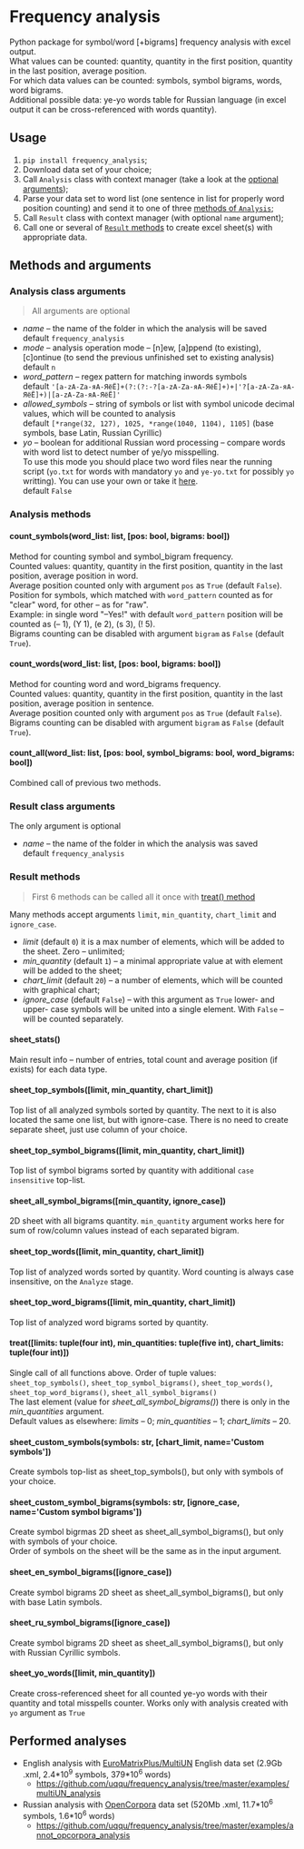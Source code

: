 ﻿# Frequency analysis

Python package for symbol/word [+bigrams] frequency analysis with excel output.
<br>What values can be counted: quantity, quantity in the first position, quantity in the last position, average position.
<br>For which data values can be counted: symbols, symbol bigrams, words, word bigrams.
<br>Additional possible data: ye-yo words table for Russian language (in excel output it can be cross-referenced with words quantity).

## Usage

1. <code>pip install frequency_analysis</code>;
2. Download data set of your choice;
3. Call <code>Analysis</code> class with context manager (take a look at the [optional arguments](#analysis-class-arguments));
4. Parse your data set to word list (one sentence in list for properly word position counting) and send it to one of three [methods of <code>Analysis</code>](#analysis-methods);
5. Call <code>Result</code> class with context manager (with optional <code>name</code> argument);
6. Call one or several of [<code>Result</code> methods](#result-methods) to create excel sheet(s) with appropriate data.

## Methods and arguments

### Analysis class arguments

> All arguments are optional

* *name* – the name of the folder in which the analysis will be saved
<br>default <code>frequency_analysis</code>
* *mode* – analysis operation mode – [n]ew, [a]ppend (to existing), [c]ontinue (to send the previous unfinished set to existing analysis)
<br>default <code>n</code>
* *word_pattern* – regex pattern for matching inwords symbols
<br>default <code>'[a-zA-Zа-яА-ЯёЁ]+(?:(?:-?[a-zA-Zа-яА-ЯёЁ]+)+|\'?[a-zA-Zа-яА-ЯёЁ]+)|[a-zA-Zа-яА-ЯёЁ]'</code>
* *allowed_symbols* – string of symbols or list with symbol unicode decimal values, which will be counted to analysis 
<br>default <code>[\*range(32, 127), 1025, \*range(1040, 1104), 1105]</code> (base symbols, base Latin, Russian Cyrillic)
* *yo* – boolean for additional Russian word processing – compare words with word list to detect number of ye/yo misspelling.
<br>To use this mode you should place two word files near the running script (<code>yo.txt</code> for words with mandatory <code>yo</code> and <code>ye-yo.txt</code> for possibly <code>yo</code> writting). You can use your own or take it [here](https://github.com/uqqu/yo_dict).
<br>default <code>False</code>

### Analysis methods

#### count_symbols(word_list: list, [pos: bool, bigrams: bool])
Method for counting symbol and symbol_bigram frequency.
<br>Counted values: quantity, quantity in the first position, quantity in the last position, average position in word.
<br>Average position counted only with argument <code>pos</code> as <code>True</code> (default <code>False</code>). 
<br>Position for symbols, which matched with <code>word_pattern</code> counted as for "clear" word, for other – as for "raw".
<br>Example: in single word "–Yes!" with default <code>word_pattern</code> position will be counted as (– 1), (Y 1), (e 2), (s 3), (! 5).
<br>Bigrams counting can be disabled with argument <code>bigram</code> as <code>False</code> (default <code>True</code>).

#### count_words(word_list: list, [pos: bool, bigrams: bool])
Method for counting word and word_bigrams frequency. 
<br>Counted values: quantity, quantity in the first position, quantity in the last position, average position in sentence.
<br>Average position counted only with argument <code>pos</code> as <code>True</code> (default <code>False</code>). 
<br>Bigrams counting can be disabled with argument <code>bigram</code> as <code>False</code> (default <code>True</code>).

#### count_all(word_list: list, [pos: bool, symbol_bigrams: bool, word_bigrams: bool])
Combined call of previous two methods.

### Result class arguments

The only argument is optional
* *name* – the name of the folder in which the analysis was saved
<br>default <code>frequency_analysis</code>

### Result methods

> First 6 methods can be called all it once with <a href="#treatlimits-tuplefour-int-min_quantities-tuplefive-int-chart_limits-tuplefour-int">treat() method</a>

Many methods accept arguments <code>limit</code>, <code>min_quantity</code>, <code>chart_limit</code> and <code>ignore_case</code>.
* *limit* (default <code>0</code>) it is a max number of elements, which will be added to the sheet. Zero – unlimited;
* *min_quantity* (default <code>1</code>) – a minimal appropriate value at with element will be added to the sheet;
* *chart_limit* (default <code>20</code>) – a number of elements, which will be counted with graphical chart;
* *ignore_case* (default <code>False</code>) – with this argument as <code>True</code> lower- and upper- case symbols will be united into a single element. With <code>False</code> – will be counted separately.

#### sheet_stats()
Main result info – number of entries, total count and average position (if exists) for each data type.

#### sheet_top_symbols([limit, min_quantity, chart_limit])
Top list of all analyzed symbols sorted by quantity. The next to it is also located the same one list, but with ignore-case. There is no need to create separate sheet, just use column of your choice.

#### sheet_top_symbol_bigrams([limit, min_quantity, chart_limit])
Top list of symbol bigrams sorted by quantity with additional <code>case insensitive</code> top-list.

#### sheet_all_symbol_bigrams([min_quantity, ignore_case])
2D sheet with all bigrams quantity. <code>min_quantity</code> argument works here for sum of row/column values instead of each separated bigram.

#### sheet_top_words([limit, min_quantity, chart_limit])
Top list of analyzed words sorted by quantity. Word counting is always case insensitive, on the <code>Analyze</code> stage.

#### sheet_top_word_bigrams([limit, min_quantity, chart_limit])
Top list of analyzed word bigrams sorted by quantity.

#### treat([limits: tuple(four int), min_quantities: tuple(five int), chart_limits: tuple(four int)])
Single call of all functions above. Order of tuple values: <code>sheet_top_symbols()</code>, <code>sheet_top_symbol_bigrams()</code>, <code>sheet_top_words()</code>, <code>sheet_top_word_bigrams()</code>, <code>sheet_all_symbol_bigrams()</code>
<br>The last element (value for *sheet_all_symbol_bigrams()*) there is only in the *min_quantities* argument.
<br>Default values as elsewhere: *limits* – 0; *min_quantities* – 1; *chart_limits* – 20.

#### sheet_custom_symbols(symbols: str, [chart_limit, name='Custom symbols'])
Create symbols top-list as sheet_top_symbols(), but only with symbols of your choice.

#### sheet_custom_symbol_bigrams(symbols: str, [ignore_case, name='Custom symbol bigrams'])
Create symbol bigrmas 2D sheet as sheet_all_symbol_bigrams(), but only with symbols of your choice.
<br>Order of symbols on the sheet will be the same as in the input argument.

#### sheet_en_symbol_bigrams([ignore_case])
Create symbol bigrams 2D sheet as sheet_all_symbol_bigrams(), but only with base Latin symbols.

#### sheet_ru_symbol_bigrams([ignore_case])
Create symbol bigrams 2D sheet as sheet_all_symbol_bigrams(), but only with Russian Cyrillic symbols.

#### sheet_yo_words([limit, min_quantity])
Create cross-referenced sheet for all counted ye-yo words with their quantity and total misspells counter. Works only with analysis created with <code>yo</code> argument as <code>True</code>

## Performed analyses

* English analysis with [EuroMatrixPlus/MultiUN](http://www.euromatrixplus.net/multi-un/) English data set (2.9Gb .xml, 2.4\*10<sup>9</sup> symbols, 379\*10<sup>6</sup> words)
	* https://github.com/uqqu/frequency_analysis/tree/master/examples/multiUN_analysis
* Russian analysis with [OpenCorpora](http://opencorpora.org/) data set (520Mb .xml, 11.7\*10<sup>6</sup> symbols, 1.6\*10<sup>6</sup> words)
	* https://github.com/uqqu/frequency_analysis/tree/master/examples/annot_opcorpora_analysis

